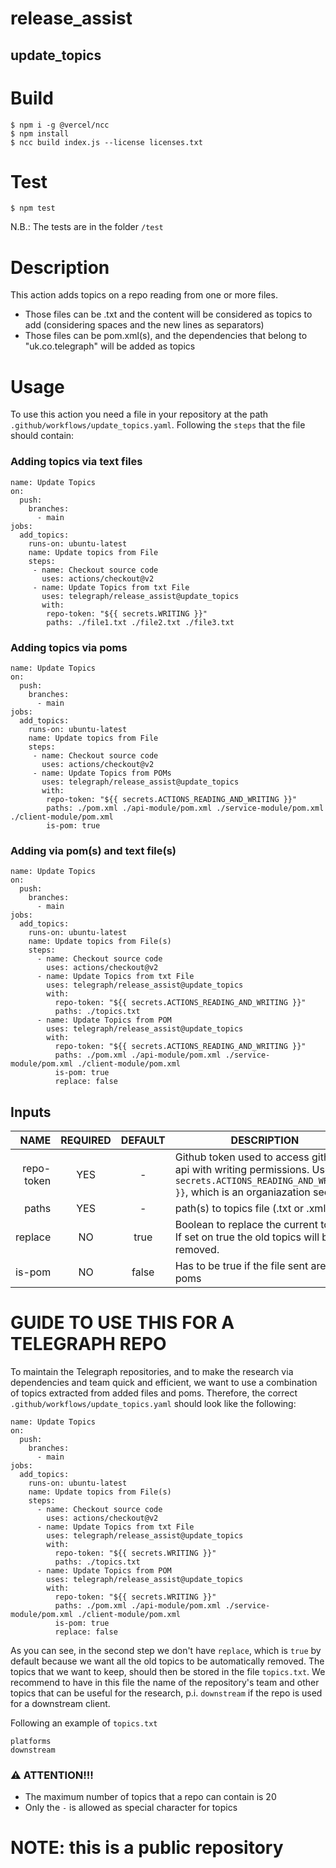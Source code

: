 # release_assist
## update_topics

# Build
```
$ npm i -g @vercel/ncc
$ npm install
$ ncc build index.js --license licenses.txt
```

# Test
```
$ npm test
```
N.B.: The tests are in the folder `/test`

# Description

This action adds topics on a repo reading from one or more files.
- Those files can be .txt and the content will be considered as topics to add (considering spaces and the new lines as separators)
- Those files can be pom.xml(s), and the dependencies that belong to "uk.co.telegraph" will be added as topics

# Usage
To use this action you need a file in your repository at the path `.github/workflows/update_topics.yaml`. Following the `steps` that the file should contain:

### Adding topics via text files 
```
name: Update Topics
on:
  push:
    branches:
      - main
jobs:
  add_topics:
    runs-on: ubuntu-latest
    name: Update topics from File
    steps:
     - name: Checkout source code
       uses: actions/checkout@v2
     - name: Update Topics from txt File
       uses: telegraph/release_assist@update_topics
       with:
        repo-token: "${{ secrets.WRITING }}"
        paths: ./file1.txt ./file2.txt ./file3.txt
```

### Adding topics via poms
```
name: Update Topics
on:
  push:
    branches:
      - main
jobs:
  add_topics:
    runs-on: ubuntu-latest
    name: Update topics from File
    steps:
     - name: Checkout source code
       uses: actions/checkout@v2
     - name: Update Topics from POMs
       uses: telegraph/release_assist@update_topics
       with:
        repo-token: "${{ secrets.ACTIONS_READING_AND_WRITING }}"
        paths: ./pom.xml ./api-module/pom.xml ./service-module/pom.xml ./client-module/pom.xml
        is-pom: true
```

### Adding via pom(s) and text file(s)
```
name: Update Topics
on:
  push:
    branches:
      - main
jobs:
  add_topics:
    runs-on: ubuntu-latest
    name: Update topics from File(s)
    steps:
      - name: Checkout source code
        uses: actions/checkout@v2
      - name: Update Topics from txt File
        uses: telegraph/release_assist@update_topics
        with:
          repo-token: "${{ secrets.ACTIONS_READING_AND_WRITING }}"
          paths: ./topics.txt
      - name: Update Topics from POM
        uses: telegraph/release_assist@update_topics
        with:
          repo-token: "${{ secrets.ACTIONS_READING_AND_WRITING }}"
          paths: ./pom.xml ./api-module/pom.xml ./service-module/pom.xml ./client-module/pom.xml
          is-pom: true
          replace: false
```

## Inputs

| NAME | REQUIRED | DEFAULT | DESCRIPTION
| ---: | :---: | :---: | ---
| repo-token | YES | - | Github token used to access github api with writing permissions. Use `${{ secrets.ACTIONS_READING_AND_WRITING }}`, which is an organiazation secret
| paths | YES | - | path(s) to topics file (.txt or .xml)
| replace | NO | true | Boolean to replace the current topics. If set on true the old topics will be removed.
| is-pom | NO | false | Has to be true if the file sent are poms

# GUIDE TO USE THIS FOR A TELEGRAPH REPO 

To maintain the Telegraph repositories, and to make the research via dependencies and team quick and efficient, we want to use a combination of topics extracted from added files and poms.
Therefore, the correct `.github/workflows/update_topics.yaml` should look like the following:

```
name: Update Topics
on:
  push:
    branches:
      - main
jobs:
  add_topics:
    runs-on: ubuntu-latest
    name: Update topics from File(s)
    steps:
      - name: Checkout source code
        uses: actions/checkout@v2
      - name: Update Topics from txt File
        uses: telegraph/release_assist@update_topics
        with:
          repo-token: "${{ secrets.WRITING }}"
          paths: ./topics.txt
      - name: Update Topics from POM
        uses: telegraph/release_assist@update_topics
        with:
          repo-token: "${{ secrets.WRITING }}"
          paths: ./pom.xml ./api-module/pom.xml ./service-module/pom.xml ./client-module/pom.xml
          is-pom: true
          replace: false
```

As you can see, in the second step we don't have `replace`, which is `true` by default because we want all the old topics to be automatically removed.
The topics that we want to keep, should then be stored in the file `topics.txt`. We recommend to have in this file the name of the repository's team
and other topics that can be useful for the research, p.i. `downstream` if the repo is used for a downstream client.

Following an example of `topics.txt`
```
platforms
downstream
```

### ⚠ ATTENTION!!!

* The maximum number of topics that a repo can contain is 20
* Only the `-` is allowed as special character for topics

# NOTE: this is a public repository
